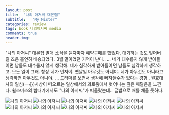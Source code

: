 ```yaml
---
layout: post
title:  "나의 아저씨 대본집"
subtitle:   "My Mister"
categories: review
tags: book 나의아저씨 media
comments: true
header-img: 
---
```


"나의 아저씨" 대본집
발매 소식을 듣자마자 예약구매를 했었다. 
대기하는 것도 잊어버릴 즈음 홀연히 배송되었다. 
3월 말이었던 기억이 난다.. 
...
네가 대수롭지 않게 받아들이면
남들도 대수롭지 않게 생각해.
네가 심각하게 받아들이면
남들도 심각하게 생각하고.
모든 일이 그래.
항상 네가 먼저야.
옛날일 아무것도 아니야.
네가 아무것도 아니라고 생각하면 
아무것도 아니야.
...
드라마를 보면서 생각에 빠져들수가 있다는 경험..
원효대사의 일심(一心)사상이 떠오르는 일상에서의 괴로움에서 벗어나는 깊은 깨달음을 느낀다. 
윌스미스의 빰때기에서도 "나의 아저씨"가 떠울랐는데.. 글밥으로 배를 채울 듯하다.

 ![나의 아저씨](https://youngsungson.github.io/assets/img/review/20220330-review-book1.jpg)
 ![나의 아저씨](https://youngsungson.github.io/assets/img/review/20220330-review-book2.jpg)
 ![나의 아저씨](https://youngsungson.github.io/assets/img/review/20220330-review-book3.jpg)
 ![나의 아저씨](https://youngsungson.github.io/assets/img/review/20220330-review-book4.jpg)
 ![나의 아저씨](https://youngsungson.github.io/assets/img/review/20220330-review-book5.jpg)
 ![나의 아저씨](https://youngsungson.github.io/assets/img/review/20220330-review-book6.jpg)
 ![나의 아저씨](https://youngsungson.github.io/assets/img/review/20220330-review-book7.jpg)
 ![나의 아저씨](https://youngsungson.github.io/assets/img/review/20220330-review-book8.jpg)
 ![나의 아저씨](https://youngsungson.github.io/assets/img/review/20220330-review-book9.jpg)
 ![나의 아저씨](https://youngsungson.github.io/assets/img/review/20220330-review-book10.jpg)
 
 

